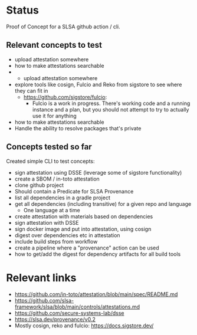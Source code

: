 # Status

Proof of Concept for a SLSA github action / cli.

## Relevant concepts to test

* upload attestation somewhere
* how to make attestations searchable
* * upload attestation somewhere
* explore tools like cosign, Fulcio and Reko from sigstore to see where they can fit in
    * https://github.com/sigstore/fulcio:
        * Fulcio is a work in progress. There's working code and a running instance and a plan, but you should not
          attempt to try to actually use it for anything
* how to make attestations searchable
* Handle the ability to resolve packages that's private

## Concepts tested so far

Created simple CLI to test concepts:

* sign attestation using DSSE (leverage some of sigstore functionality)
* create a SBOM / in-toto attestation
* clone github project
* Should contain a Predicate for SLSA Provenance
* list all dependencies in a gradle project
* get all dependencies (including transitive) for a given repo and language
    * One language at a time
* create attestation with materials based on dependencies
* sign attestation with DSSE
* sign docker image and put into attestation, using cosign
* digest over dependencies etc in attestation
* include build steps from workflow
* create a pipeline where a "provenance" action can be used
* how to get/add the digest for dependency artifacts for all build tools

# Relevant links

* https://github.com/in-toto/attestation/blob/main/spec/README.md
* https://github.com/slsa-framework/slsa/blob/main/controls/attestations.md
* https://github.com/secure-systems-lab/dsse
* https://slsa.dev/provenance/v0.2
* Mostly cosign, reko and fulcio: https://docs.sigstore.dev/